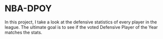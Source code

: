 # NBA-DPOY
In this project, I take a look at the defensive statistics of every player in the league. The ultimate goal is to see if the voted Defensive Player of the Year matches the stats.
